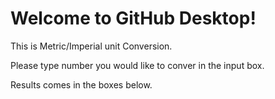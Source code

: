 # Welcome to GitHub Desktop!

This is Metric/Imperial unit Conversion.

Please type number you would like to conver in the input box. 

Results comes in the boxes below.
